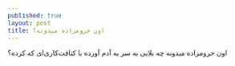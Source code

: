 ```yaml
---
published: true
layout: post
title: اون حرومزاده میدونه؟
---
```


اون حرومزاده میدونه چه بلایی به سر یه آدم آورده با کثافت‌کاری‌ای که کرده؟
